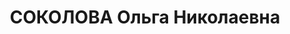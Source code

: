 ---
title: СОКОЛОВА Ольга Николаевна
description: "Род. в 1895, Калужская губ., русская. Проживала: г. Ростов-на-Дону.\
  \ \n  Обв. по ст. 58-7, 58-8, 58-11 УК РСФСР. Приговор: ВК ВС СССР, 13.12.1937 –\
  \ ВМН с конфискацией имущества. \n  Реабилитирована ВК ВС СССР 19.09.1956"
---
